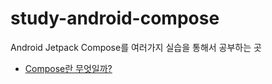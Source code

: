 # study-android-compose
Android Jetpack Compose를 여러가지 실습을 통해서 공부하는 곳

- [Compose란 무엇일까?](Compose/WhatisCompose.md)
